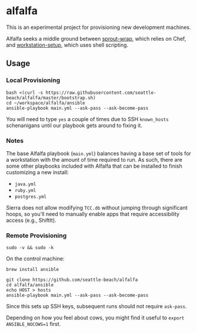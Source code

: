 # alfalfa

This is an experimental project for provisioning new development machines.

Alfalfa seeks a middle ground between [sprout-wrap][sprout-wrap], which relies
on Chef, and [workstation-setup][workstation-setup], which uses shell
scripting.

[sprout-wrap]: https://github.com/pivotal-sprout/sprout-wrap
[workstation-setup]: https://github.com/pivotal/workstation-setup

## Usage

### Local Provisioning

```
bash <(curl -s https://raw.githubusercontent.com/seattle-beach/alfalfa/master/bootstrap.sh)
cd ~/workspace/alfalfa/ansible
ansible-playbook main.yml --ask-pass --ask-become-pass
```

You will need to type `yes` a couple of times due to SSH `known_hosts`
schenanigans until our playbook gets around to fixing it.

### Notes

The base Alfalfa playbook (`main.yml`) balances having a base set of tools for
a workstation with the amount of time required to run. As such, there are some
other playbooks included with Alfalfa that can be installed to finish
customizing a new install:

- `java.yml`
- `ruby.yml`
- `postgres.yml`

Sierra does not allow modifying `TCC.db` without jumping through significant
hoops, so you'll need to manually enable apps that require accessibility access
(e.g., ShiftIt).

### Remote Provisioning

```
sudo -v && sudo -k
```

On the control machine:

```
brew install ansible

git clone https://github.com/seattle-beach/alfalfa
cd alfalfa/ansible
echo HOST > hosts
ansible-playbook main.yml --ask-pass --ask-become-pass
```

Since this sets up SSH keys, subsequent runs should not require `ask-pass`.

Depending on how you feel about cows, you might find it useful to `export ANSIBLE_NOCOWS=1` first.

